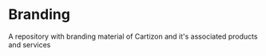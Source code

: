 # Branding
A repository with branding material of Cartizon and it's associated products and services
